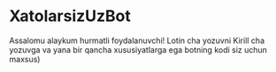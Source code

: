 # XatolarsizUzBot
Assalomu alaykum hurmatli foydalanuvchi! Lotin cha yozuvni Kirill cha yozuvga va yana bir qancha xususiyatlarga ega botning kodi siz uchun maxsus)
